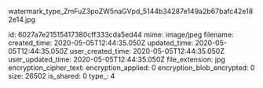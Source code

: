 watermark_type_ZmFuZ3poZW5naGVpd_5144b34287e149a2b67bafc42e182e14.jpg

id: 6027a7e21515417380cff333cda5ed44
mime: image/jpeg
filename: 
created_time: 2020-05-05T12:44:35.050Z
updated_time: 2020-05-05T12:44:35.050Z
user_created_time: 2020-05-05T12:44:35.050Z
user_updated_time: 2020-05-05T12:44:35.050Z
file_extension: jpg
encryption_cipher_text: 
encryption_applied: 0
encryption_blob_encrypted: 0
size: 26502
is_shared: 0
type_: 4